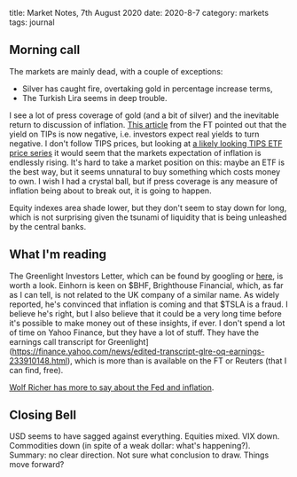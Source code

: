 title: Market Notes, 7th August 2020
date: 2020-8-7
category: markets
tags: journal

## Morning call

The markets are mainly dead, with a couple of exceptions:

* Silver has caught fire, overtaking gold in percentage increase terms,
* The Turkish Lira seems in deep trouble. 

I see a lot of press coverage of gold (and a bit of silver) and the inevitable return to discussion of inflation.
[This article](https://www.ft.com/content/2895520f-5d23-4add-a431-7cc954fb78a4) from the FT pointed out that the yield on TIPs is now negative, i.e. investors expect real yields to turn negative.
I don't follow TIPS prices, but looking at [a likely looking TIPS ETF price series](https://koyfin.com/s/xdBKivOUvy) it would seem that the markets expectation of inflation is endlessly rising.
It's hard to take a market position on this: maybe an ETF is the best way, but it seems unnatural to buy something which costs money to own. 
I wish I had a crystal ball, but if press coverage is any measure of inflation being about to break out,
it is going to happen.

Equity indexes area  shade lower, but they don't seem to stay down for long, which is not surprising given the tsunami of liquidity that is being unleashed by the central banks. 

## What I'm reading

The Greenlight Investors Letter, which can be found by googling or [here](https://seekingalpha.com/article/4364188-greenlight-capital-q2-2020-letter), is worth a look.
Einhorn is keen on $BHF, Brighthouse Financial, which, as far as I can tell, 
is not related to the UK company of a similar name.
As widely reported, he's convinced that inflation is coming and that $TSLA is a fraud.
I believe he's right, but I also believe that it could be a very long time before it's possible to make money out of these insights, if ever.
I don't spend a lot of time on Yahoo Finance, but they have a lot of stuff. They have the earnings call transcript for Greenlight](https://finance.yahoo.com/news/edited-transcript-glre-oq-earnings-233910148.html), which is more than is available on the FT or Reuters (that I can find, free).

[Wolf Richer has more to say about the Fed and inflation](https://wolfstreet.com/2020/08/06/end-of-qe-week-8-feds-assets-fall-by-4-billion-for-the-week-down-224-billion-since-june-10/).

## Closing Bell

USD seems to have sagged against everything.
Equities mixed. VIX down.
Commodities down (in spite of a weak dollar: what's happening?).
Summary: no clear direction. 
Not sure what conclusion to draw. Things move forward?
